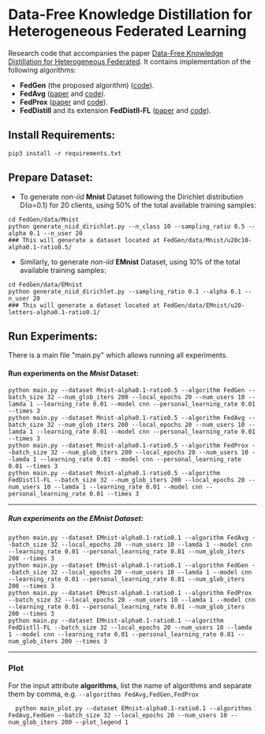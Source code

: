 # Data-Free Knowledge Distillation for Heterogeneous Federated Learning

Research code that accompanies the paper [Data-Free Knowledge Distillation for Heterogeneous Federated](https://arxiv.org/pdf/2105.10056.pdf).
It contains implementation of the following algorithms:
* **FedGen** (the proposed algorithm) ([code](https://github.com/zhuangdizhu/FedGen/blob/main/FLAlgorithms/servers/serverpFedGen.py)).
* **FedAvg** ([paper](https://arxiv.org/pdf/1602.05629.pdf) and [code](https://github.com/zhuangdizhu/FedGen/blob/main/FLAlgorithms/servers/serveravg.py)).
* **FedProx** ([paper](https://arxiv.org/pdf/1812.06127.pdf) and [code](https://github.com/zhuangdizhu/FedGen/blob/main/FLAlgorithms/servers/serverFedProx.py)).
* **FedDistill** and its extension **FedDistll-FL** ([paper](https://arxiv.org/pdf/2011.02367.pdf) and [code](https://github.com/zhuangdizhu/FedGen/blob/main/FLAlgorithms/servers/serverFedDistill.py)).

## Install Requirements:
```pip3 install -r requirements.txt```

  
## Prepare Dataset: 
* To generate *non-iid* **Mnist** Dataset following the Dirichlet distribution D(&alpha;=0.1) for 20 clients, using 50% of the total available training samples:
<pre><code>cd FedGen/data/Mnist
python generate_niid_dirichlet.py --n_class 10 --sampling_ratio 0.5 --alpha 0.1 --n_user 20
### This will generate a dataset located at FedGen/data/Mnist/u20c10-alpha0.1-ratio0.5/
</code></pre>
    

- Similarly, to generate *non-iid* **EMnist** Dataset, using 10% of the total available training samples:
<pre><code>cd FedGen/data/EMnist
python generate_niid_dirichlet.py --sampling_ratio 0.1 --alpha 0.1 --n_user 20 
### This will generate a dataset located at FedGen/data/EMnist/u20-letters-alpha0.1-ratio0.1/
</code></pre> 

## Run Experiments: 

There is a main file "main.py" which allows running all experiments.

#### Run experiments on the *Mnist* Dataset:
```
python main.py --dataset Mnist-alpha0.1-ratio0.5 --algorithm FedGen --batch_size 32 --num_glob_iters 200 --local_epochs 20 --num_users 10 --lamda 1 --learning_rate 0.01 --model cnn --personal_learning_rate 0.01 --times 3 
python main.py --dataset Mnist-alpha0.1-ratio0.5 --algorithm FedAvg --batch_size 32 --num_glob_iters 200 --local_epochs 20 --num_users 10 --lamda 1 --learning_rate 0.01 --model cnn --personal_learning_rate 0.01 --times 3 
python main.py --dataset Mnist-alpha0.1-ratio0.5 --algorithm FedProx --batch_size 32 --num_glob_iters 200 --local_epochs 20 --num_users 10 --lamda 1 --learning_rate 0.01 --model cnn --personal_learning_rate 0.01 --times 3 
python main.py --dataset Mnist-alpha0.1-ratio0.5 --algorithm FedDistll-FL --batch_size 32 --num_glob_iters 200 --local_epochs 20 --num_users 10 --lamda 1 --learning_rate 0.01 --model cnn --personal_learning_rate 0.01 --times 3 
```
----

##### Run experiments on the *EMnist* Dataset:
```
python main.py --dataset EMnist-alpha0.1-ratio0.1 --algorithm FedAvg --batch_size 32 --local_epochs 20 --num_users 10 --lamda 1 --model cnn --learning_rate 0.01 --personal_learning_rate 0.01 --num_glob_iters 200 --times 3 
python main.py --dataset EMnist-alpha0.1-ratio0.1 --algorithm FedGen --batch_size 32 --local_epochs 20 --num_users 10 --lamda 1 --model cnn --learning_rate 0.01 --personal_learning_rate 0.01 --num_glob_iters 200 --times 3 
python main.py --dataset EMnist-alpha0.1-ratio0.1 --algorithm FedProx --batch_size 32 --local_epochs 20 --num_users 10 --lamda 1 --model cnn --learning_rate 0.01 --personal_learning_rate 0.01 --num_glob_iters 200 --times 3 
python main.py --dataset EMnist-alpha0.1-ratio0.1 --algorithm FedDistll-FL --batch_size 32 --local_epochs 20 --num_users 10 --lamda 1 --model cnn --learning_rate 0.01 --personal_learning_rate 0.01 --num_glob_iters 200 --times 3 

```
----

### Plot
For the input attribute **algorithms**, list the name of algorithms and separate them by comma, e.g. `--algorithms FedAvg,FedGen,FedProx`
```
  python main_plot.py --dataset EMnist-alpha0.1-ratio0.1 --algorithms FedAvg,FedGen --batch_size 32 --local_epochs 20 --num_users 10 --num_glob_iters 200 --plot_legend 1
```
